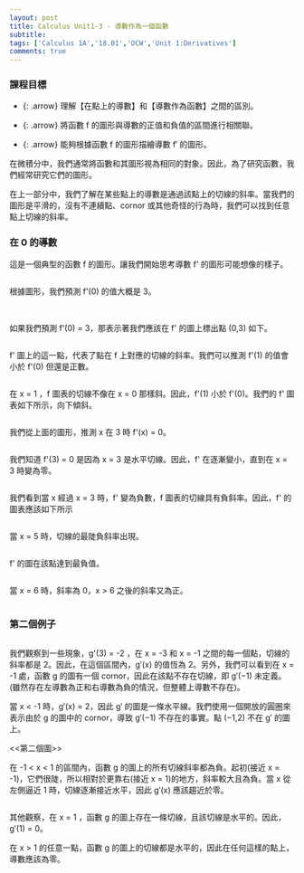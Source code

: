 ```yaml
---
layout: post
title: Calculus Unit1-3 - 導數作為一個函數
subtitle: 
tags: ['Calculus 1A','18.01','OCW','Unit 1:Derivatives']
comments: true
---
```


### 課程目標

- {: .arrow} 理解【在點上的導數】和【導數作為函數】之間的區別。

- {: .arrow} 將函數 f 的圖形與導數的正值和負值的區間進行相關聯。

- {: .arrow} 能夠根據函數 f 的圖形描繪導數 f′ 的圖形。

在微積分中，我們通常將函數和其圖形視為相同的對象。因此，為了研究函數，我們經常研究它們的圖形。<br class="new">

在上一部分中，我們了解在某些點上的導數是通過該點上的切線的斜率。當我們的圖形是平滑的，沒有不連續點、cornor 或其他奇怪的行為時，我們可以找到任意點上切線的斜率。
<br/>

### 在 0 的導數

這是一個典型的函數 f 的圖形。讓我們開始思考導數 f' 的圖形可能想像的樣子。<br class="new">

<img src="{{ 'assets/img/unit1/2/4-1.png' | relative_url }}" alt="" /><br class="new">

根據圖形，我們預測 f'(0) 的值大概是 3。<br class="new">
<br/>

<img src="{{ 'assets/img/unit1/2/4-2.png' | relative_url }}" alt="" /><br class="new">

如果我們預測 f'(0) = 3，那表示著我們應該在 f' 的圖上標出點 (0,3) 如下。<br class="new">

<img src="{{ 'assets/img/unit1/2/4-2.png' | relative_url }}" alt="" /><br class="new">

f' 圖上的這一點，代表了點在 f 上對應的切線的斜率。我們可以推測 f'(1) 的值會小於 f'(0) 但還是正數。

<img src="{{ 'assets/img/unit1/2/6-1.png' | relative_url }}" alt="" /><br class="new">

在 x = 1 ，f 圖表的切線不像在 x = 0 那樣斜。因此，f'(1) 小於 f'(0)。我們的 f' 圖表如下所示，向下傾斜。<br class="new">

<img src="{{ 'assets/img/unit1/2/6-2.png' | relative_url }}" alt="" /><br class="new">

我們從上面的圖形，推測 x 在 3 時 f'(x) = 0。<br class="new">

<img src="{{ 'assets/img/unit1/2/7-1.png' | relative_url }}" alt="" /><br class="new">

我們知道 f'(3) = 0 是因為 x = 3 是水平切線。因此，f' 在逐漸變小，直到在 x = 3 時變為零。<br class="new">

<img src="{{ 'assets/img/unit1/2/7-2.png' | relative_url }}" alt="" /><br class="new">

我們看到當 x 經過 x = 3 時，f' 變為負數，f 圖表的切線具有負斜率。因此，f' 的圖表應該如下所示<br class="new">

<img src="{{ 'assets/img/unit1/2/8-1.png' | relative_url }}" alt="" /><br class="new">

當 x = 5 時，切線的最陡負斜率出現。<br class="new">

<img src="{{ 'assets/img/unit1/2/9-1.png' | relative_url }}" alt="" /><br class="new">

f' 的圖在該點達到最負值。<br class="new">

<img src="{{ 'assets/img/unit1/2/9-2.png' | relative_url }}" alt="" /><br class="new">

當 x = 6 時，斜率為 0，x > 6 之後的斜率又為正。<br class="new">

<img src="{{ 'assets/img/unit1/2/10-1.png' | relative_url }}" alt="" /><br class="new">

### 第二個例子

<img src="{{ 'assets/img/unit1/2/11-1.png' | relative_url }}" alt="" /><br class="new">

我們觀察到一些現象，g'(3) = -2 ，在 x = -3 和 x = -1 之間的每一個點，切線的斜率都是 2。因此，在這個區間內，g′(x) 的值恆為 2。另外，我們可以看到在 x = -1 處，函數 g 的圖有一個 cornor，因此在該點不存在切線，即 g′(−1) 未定義。(雖然存在左導數為正和右導數為負的情況，但整體上導數不存在)。
<br class="new">

當 x < -1 時，g′(x) = 2，因此 g′ 的圖是一條水平線。我們使用一個開放的圓圈來表示由於 g 的圖中的 cornor，導致 g′(−1) 不存在的事實。點 (−1,2) 不在 g′ 的圖上。<br class="new">

<<第二個圖>>
<img src="{{ 'assets/img/unit1/2/12-1.png' | relative_url }}" alt="" /><br class="new">

在 -1 < x < 1 的區間內，函數 g 的圖上的所有切線斜率都為負。起初(接近 x = -1)，它們很陡，所以相對於更靠右(接近 x = 1)的地方，斜率較大且為負。當 x 從左側逼近 1 時，切線逐漸接近水平，因此 g′(x) 應該趨近於零。<br class="new">

<img src="{{ 'assets/img/unit1/2/12-2.png' | relative_url }}" alt="" /><br class="new">

其他觀察，在 x = 1 ，函數 g 的圖上存在一條切線，且該切線是水平的。因此，g′(1) = 0。<br class="new">

在 x > 1 的任意一點，函數 g 的圖上的切線都是水平的，因此在任何這樣的點上，導數應該為零。<br class="new">

